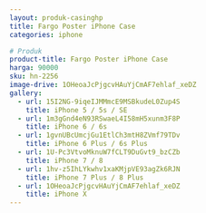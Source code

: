 ```yaml
---
layout: produk-casinghp
title: Fargo Poster iPhone Case
categories: iphone

# Produk
product-title: Fargo Poster iPhone Case
harga: 90000
sku: hn-2256
image-drive: 1OHeoaJcPjgcvHAuYjCmAF7ehlaf_xeDZ
gallery:
  - url: 15I2NG-9iqeIJMMmcE9MSBkudeL0Zup4S
    title: iPhone 5 / 5s / SE
  - url: 1m3gGnd4eN93RSwaeL4I58mH5xunm3F8P
    title: iPhone 6 / 6s
  - url: 1gvnUBcUmcjGu1EtlCh3mtH8ZVmf79TDv
    title: iPhone 6 Plus / 6s Plus
  - url: 1U-Pc3VtvoMknuW7fCLT9DuGvt9_bzCZb
    title: iPhone 7 / 8
  - url: 1hv-z5IhLYkwhv1xaKMjpVE93agZk6RJN
    title: iPhone 7 Plus / 8 Plus
  - url: 1OHeoaJcPjgcvHAuYjCmAF7ehlaf_xeDZ
    title: iPhone X
---
```

